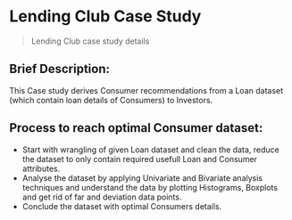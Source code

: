 # Lending Club Case Study
> Lending Club case study details

## Brief Description:
This Case study derives Consumer recommendations from a Loan dataset (which contain loan details of Consumers) to Investors.

## Process to reach optimal Consumer dataset:
* Start with wrangling of given Loan dataset and clean the data, reduce the dataset to only contain required usefull Loan and Consumer attributes. 
* Analyse the dataset by applying Univariate and Bivariate analysis techniques and understand the data by plotting Histograms, Boxplots and get rid of far and deviation data points. 
* Conclude the dataset with optimal Consumers details.
